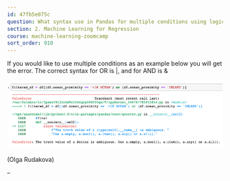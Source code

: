 ```yaml
---
id: 47fb5e075c
question: What syntax use in Pandas for multiple conditions using logical AND and OR
section: 2. Machine Learning for Regression
course: machine-learning-zoomcamp
sort_order: 910
---
```


If you would like to use multiple conditions as an example below you will get the error. The correct syntax for OR is |, and for AND is &

![Image](images/machine-learning-zoomcamp/image_8c4ea842.png)

(Olga Rudakova)

–

